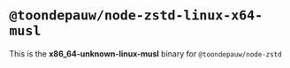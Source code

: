 # `@toondepauw/node-zstd-linux-x64-musl`

This is the **x86_64-unknown-linux-musl** binary for `@toondepauw/node-zstd`
